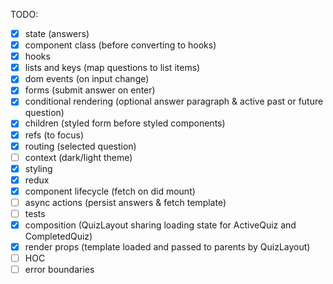 TODO:

- [x] state (answers)
- [x] component class (before converting to hooks)
- [x] hooks
- [x] lists and keys (map questions to list items)
- [x] dom events (on input change)
- [x] forms (submit answer on enter)
- [x] conditional rendering (optional answer paragraph & active past or future question)
- [x] children (styled form before styled components)
- [x] refs (to focus)
- [x] routing (selected question)
- [ ] context (dark/light theme)
- [x] styling
- [x] redux
- [x] component lifecycle (fetch on did mount)
- [ ] async actions (persist answers & fetch template)
- [ ] tests
- [x] composition (QuizLayout sharing loading state for ActiveQuiz and CompletedQuiz)
- [x] render props (template loaded and passed to parents by QuizLayout)
- [ ] HOC
- [ ] error boundaries
